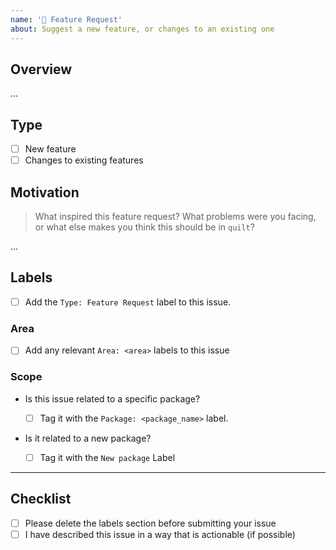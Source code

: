 ```yaml
---
name: '🙌 Feature Request'
about: Suggest a new feature, or changes to an existing one
---
```


## Overview

...

## Type

- [ ] New feature
- [ ] Changes to existing features

## Motivation

> What inspired this feature request? What problems were you facing,
> or what else makes you think this should be in `quilt`?

...

## Labels

- [ ] Add the `Type: Feature Request` label to this issue.

### Area

- [ ] Add any relevant `Area: <area>` labels to this issue

### Scope

- Is this issue related to a specific package?

  - [ ] Tag it with the `Package: <package_name>` label.

- Is it related to a new package?
  - [ ] Tag it with the `New package` Label

---

## Checklist

- [ ] Please delete the labels section before submitting your issue
- [ ] I have described this issue in a way that is actionable (if possible)
